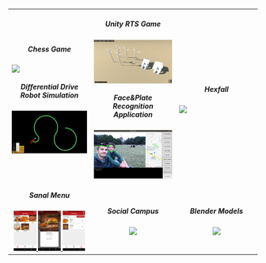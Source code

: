 <table>
	<tr>
		<td align="top" width="33%">
			<h5 align="center">Chess Game</h5>
			<div align="center">
				<a href="https://github.com/fastafaryan/chess/">
					<img src="https://github.com/fastafaryan/chess/blob/master/screenshot.png" style="display:block;" width="100%"/>
				</a>
			</div>
			<h5 align="center">Differential Drive Robot Simulation</h5>
			<div align="center">
				<a href="https://github.com/fastafaryan/DifferentialDriveSimulation/">
					<img src="https://github.com/fastafaryan/DifferentialDriveSimulation/blob/master/screenshot.png" style="display:block;" width="100%"/>
				</a>
			</div>
		</td>
		<td align="top" width="34%">
			<h5 align="center">Unity RTS Game</h5>
			<div align="center">
				<a href="https://github.com/fastafaryan/unity-rts">
					<img src="https://github.com/fastafaryan/unity-rts/blob/master/Assets/Images/screenshot.jpg" style="display:block;" width="100%"/>
				</a>
			</div>
			<h5 align="center">Face&Plate Recognition Application</h5>
			<div align="center">
				<a href="https://github.com/fastafaryan/image-processing-app">
					<img src="https://github.com/fastafaryan/image-processing-app/blob/master/app/assets/app.png" style="display:block;" width="100%"/>
				</a>
			</div>
		</td>
		<td align="top" width="33%">
			<h5 align="center">Hexfall</h5>
			<div align="center">
				<a href="https://github.com/fastafaryan/hexfall">
					<img src="https://github.com/fastafaryan/hexfall/blob/main/screenshot.jpeg" style="display:block;" width="100%"/>
				</a>
			</div>
		</td>
	</tr>
	<tr>
		<td align="top" width="33%">
			<h5 align="center">Sanal Menu</h5>
			<div align="center">
				<a href="https://github.com/fastafaryan/sanal_menu">
					<img src="https://github.com/fastafaryan/sanal_menu/blob/master/assets/screenshots/customer-menu.png" width="30%"/>
					<img src="https://github.com/fastafaryan/sanal_menu/blob/master/assets/screenshots/menu-item-popup.png" width="30%"/>
					<img src="https://github.com/fastafaryan/sanal_menu/blob/master/assets/screenshots/customer-orders.png" width="30%"/>
				</a>
			</div>
		</td>
		<td align="top" width="33%">
			<h5 align="center">Social Campus</h5>
			<div align="center">
				<a href="https://github.com/fastafaryan/socialcampus">
					<img src="https://github.com/fastafaryan/socialcampus/blob/master/Screenshots/welcome_page.png" width="100%"/>
				</a>
			</div>
		</td>
		<td align="top" width="33%">
			<h5 align="center">Blender Models</h5>
			<div align="center">
				<a href="https://github.com/fastafaryan/blender">
					<img src="https://github.com/fastafaryan/blender/blob/main/Character/Character.gif" width="100%"/>
				</a>
			</div>
		</td>
	</tr>
</table>
